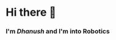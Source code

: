 # Hi there 👋


### I'm *Dhanush* and I'm into Robotics





<!--
![GIF](https://media3.giphy.com/media/l3xgIANubxGWpbhjWs/giphy.gif?cid=ecf05e47iu26fay7ml3pqg3ronnbqpm9b5xnzc3m1v09k5h6&rid=giphy.gif)


###Whadddup!

- 🔭 I’m currently working on *Social Robots*
- 🌱 I’m currently learning ROS
- 💻 I am into **Robotics, Robot Perception, IoT, Embedded Systems** and **PCB Designing**. And also expanding my *<coughs>* geekstuff everyday!
- 💬 I'm open to collaborate on Robotics and IoT. Please feel free to reach out to me over 
- 📫 How to reach me: [GitHub](https://www.github.com/dhanuzch) or [LinkedIn](https://www.linkedin.com/in/dhanushbakthavatchalam-12b299a7/).
- 🎯 Member of core team at TEDxBITSathy
-->
